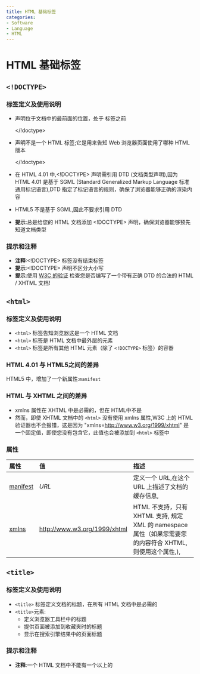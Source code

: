 ```yaml
---
title: HTML 基础标签
categories:
- Software
- Language
- HTML
---
```

# HTML 基础标签

## `<!DOCTYPE>`

### 标签定义及使用说明

- <!DOCTYPE> 声明位于文档中的最前面的位置，处于 <html> 标签之前

    </!doctype>

- <!DOCTYPE> 声明不是一个 HTML 标签;它是用来告知 Web 浏览器页面使用了哪种 HTML 版本

    </!doctype>

- 在 HTML 4.01 中,<!DOCTYPE> 声明需引用 DTD (文档类型声明),因为 HTML 4.01 是基于 SGML (Standard Generalized Markup Language 标准通用标记语言),DTD 指定了标记语言的规则，确保了浏览器能够正确的渲染内容

- HTML5 不是基于 SGML,因此不要求引用 DTD

- **提示**:总是给您的 HTML 文档添加 <!DOCTYPE> 声明，确保浏览器能够预先知道文档类型

### 提示和注释

- **注释**:<!DOCTYPE> 标签没有结束标签
- **提示**:<!DOCTYPE> 声明不区分大小写
- **提示**:使用 [W3C 的验证](https://validator.w3.org/) 检查您是否编写了一个带有正确 DTD 的合法的 HTML / XHTML 文档!

## `<html>`

### 标签定义及使用说明

- `<html>` 标签告知浏览器这是一个 HTML 文档
- `<html>` 标签是 HTML 文档中最外层的元素
- `<html>` 标签是所有其他 HTML 元素（除了 `<!DOCTYPE>` 标签）的容器

### HTML 4.01 与 HTML5之间的差异

HTML5 中，增加了一个新属性:`manifest`

### HTML 与 XHTML 之间的差异

- xmlns 属性在 XHTML 中是必需的，但在 HTML中不是
- 然而，即使 XHTML 文档中的 `<html>` 没有使用 xmlns 属性,W3C 上的 HTML 验证器也不会报错，这是因为 "xmlns=http://www.w3.org/1999/xhtml" 是一个固定值，即使您没有包含它，此值也会被添加到 `<html>` 标签中

### 属性

| 属性                                                         | 值                           | 描述                                                         |
| :----------------------------------------------------------- | :--------------------------- | :----------------------------------------------------------- |
| [manifest](https://www.runoob.com/tags/att-html-manifest.html) | *URL*                        | 定义一个 URL,在这个 URL 上描述了文档的缓存信息,            |
| [xmlns](https://www.runoob.com/tags/att-html-xmlns.html)     | http://www.w3.org/1999/xhtml | HTML 不支持，只有 XHTML 支持, 规定 XML 的 namespace 属性（如果您需要您的内容符合 XHTML,则使用这个属性,), |

## `<title>`

### 标签定义及使用说明

- `<title>` 标签定义文档的标题，在所有 HTML 文档中是必需的
- `<title>`元素:
    - 定义浏览器工具栏中的标题
    - 提供页面被添加到收藏夹时的标题
    - 显示在搜索引擎结果中的页面标题

### 提示和注释

- **注释**:一个 HTML 文档中不能有一个以上的 <title> 元素
- **提示**:如果您遗漏了 <title> 标签，文档作为 HTML 是无效的

## `<body> `

### 标签定义及使用说明

- `<body>` 标签定义文档的主体
- `<body>` 元素包含文档的所有内容（比如文本，超链接，图像，表格和列表等等)

## `<h1>` -` <h6>`

### 标签定义及使用说明

- `<h1> `-` <h6>` 标签被用来定义 HTML 标题
- `<h1>` 定义重要等级最高的标题
- `<h6>` 定义重要等级最低的标题

## `<p>`

### 标签定义及使用说明

- `<p>` 标签定义段落
- `<p>`元素会自动在其前后创建一些空白，浏览器会自动添加这些空间，您也可以在样式表中规定

##  `<br>`

### 标签定义及使用说明

- `<br> `标签插入一个简单的换行符
- `<br>` 标签是一个空标签，意味着它没有结束标签

## `<hr>`

### 标签定义及使用说明

- `<hr>` 标签定义 HTML 页面中的主题变化（比如话题的转移),并显示为一条水平线
- `<hr>` 元素被用来分隔 HTML 页面中的内容（或者定义一个变化)

## `<!--...--> `

### 标签定义及使用说明

- `<!--...--> `注释标签用来在源文档中插入注释，注释不会在浏览器中显示
- 您可使用注释对您的代码进行解释，这样做有助于您在以后的时间对代码的编辑，特别是代码量很大的情况下很有用
- 您也可以在注释内容存储针对程序所定制的信息，在这种情况下，这些信息对用户是不可见的，但是对程序来说是可用的，一个好的习惯是把注释或样式元素放入注释文本中，这样就可避免不支持脚本或样式的老浏览器把它们显示为纯文本
- **注释**:命令行最后的两个正斜杠(//)是 JavaScript 注释符号，这确保了 JavaScript 不会执行 --> 标签
- 除了在源文档中有非常明显的作用外，许多 Web 服务器也利用注释来实现文档服务端软件特有的特性，这些服务器可以扫描文档，从传统的 HTML/XHTML 注释中找到特定的字符序列，然后再根据嵌在注释中的命令采取相应的动作，这些动作可能是简单的包括其他文件中的文本（即所谓的服务器端包含,server-inside include),也可能是复杂地执行其他命令去动态生成文档的内容

